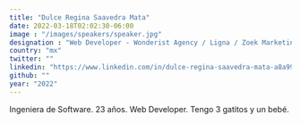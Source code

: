 ```yaml
---
title: "Dulce Regina Saavedra Mata"
date: 2022-03-18T02:02:30-06:00
image : "/images/speakers/speaker.jpg"
designation : "Web Developer - Wonderist Agency / Ligna / Zoek Marketing"
country: "mx"
twitter: ""
linkedin: "https://www.linkedin.com/in/dulce-regina-saavedra-mata-a8a9901b8/"
github: ""
year: "2022"
---
```


Ingeniera de Software. 23 años. Web Developer. Tengo 3 gatitos y un bebé.

